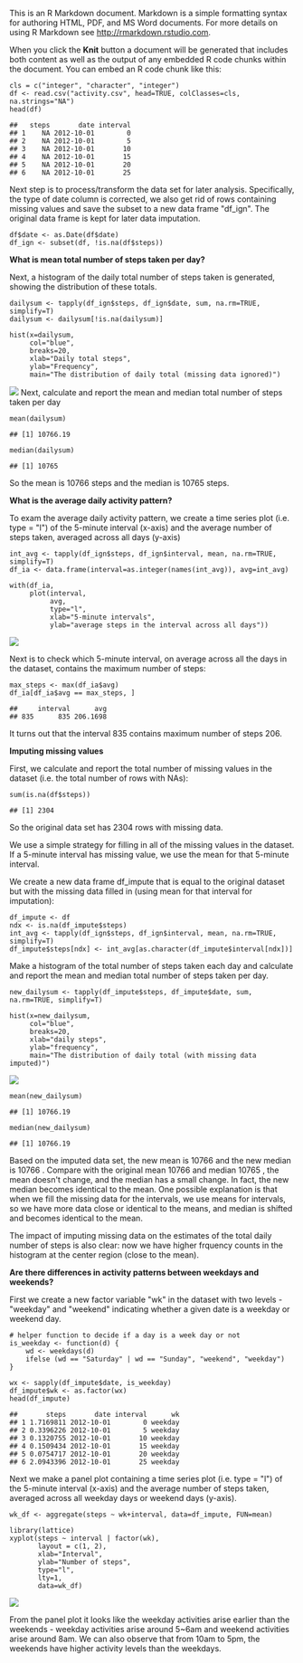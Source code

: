 This is an R Markdown document. Markdown is a simple formatting syntax
for authoring HTML, PDF, and MS Word documents. For more details on
using R Markdown see <http://rmarkdown.rstudio.com>.

When you click the **Knit** button a document will be generated that
includes both content as well as the output of any embedded R code
chunks within the document. You can embed an R code chunk like this:

    cls = c("integer", "character", "integer")
    df <- read.csv("activity.csv", head=TRUE, colClasses=cls, na.strings="NA")
    head(df)

    ##   steps       date interval
    ## 1    NA 2012-10-01        0
    ## 2    NA 2012-10-01        5
    ## 3    NA 2012-10-01       10
    ## 4    NA 2012-10-01       15
    ## 5    NA 2012-10-01       20
    ## 6    NA 2012-10-01       25

Next step is to process/transform the data set for later analysis.
Specifically, the type of date column is corrected, we also get rid of
rows containing missing values and save the subset to a new data frame
"df\_ign". The original data frame is kept for later data imputation.

    df$date <- as.Date(df$date)
    df_ign <- subset(df, !is.na(df$steps))

**What is mean total number of steps taken per day?**

Next, a histogram of the daily total number of steps taken is generated,
showing the distribution of these totals.

    dailysum <- tapply(df_ign$steps, df_ign$date, sum, na.rm=TRUE, simplify=T)
    dailysum <- dailysum[!is.na(dailysum)]

    hist(x=dailysum,
         col="blue",
         breaks=20,
         xlab="Daily total steps",
         ylab="Frequency",
         main="The distribution of daily total (missing data ignored)")

![](Final_files/figure-markdown_strict/unnamed-chunk-3-1.png) Next,
calculate and report the mean and median total number of steps taken per
day

    mean(dailysum)

    ## [1] 10766.19

    median(dailysum)

    ## [1] 10765

So the mean is 10766 steps and the median is 10765 steps.

**What is the average daily activity pattern?**

To exam the average daily activity pattern, we create a time series plot
(i.e. type = "l") of the 5-minute interval (x-axis) and the average
number of steps taken, averaged across all days (y-axis)

    int_avg <- tapply(df_ign$steps, df_ign$interval, mean, na.rm=TRUE, simplify=T)
    df_ia <- data.frame(interval=as.integer(names(int_avg)), avg=int_avg)

    with(df_ia,
         plot(interval,
              avg,
              type="l",
              xlab="5-minute intervals",
              ylab="average steps in the interval across all days"))

![](Final_files/figure-markdown_strict/unnamed-chunk-6-1.png)

Next is to check which 5-minute interval, on average across all the days
in the dataset, contains the maximum number of steps:

    max_steps <- max(df_ia$avg)
    df_ia[df_ia$avg == max_steps, ]

    ##     interval      avg
    ## 835      835 206.1698

It turns out that the interval 835 contains maximum number of steps 206.

**Imputing missing values**

First, we calculate and report the total number of missing values in the
dataset (i.e. the total number of rows with NAs):

    sum(is.na(df$steps))

    ## [1] 2304

So the original data set has 2304 rows with missing data.

We use a simple strategy for filling in all of the missing values in the
dataset. If a 5-minute interval has missing value, we use the mean for
that 5-minute interval.

We create a new data frame df\_impute that is equal to the original
dataset but with the missing data filled in (using mean for that
interval for imputation):

    df_impute <- df
    ndx <- is.na(df_impute$steps)
    int_avg <- tapply(df_ign$steps, df_ign$interval, mean, na.rm=TRUE, simplify=T)
    df_impute$steps[ndx] <- int_avg[as.character(df_impute$interval[ndx])]

Make a histogram of the total number of steps taken each day and
calculate and report the mean and median total number of steps taken per
day.

    new_dailysum <- tapply(df_impute$steps, df_impute$date, sum, na.rm=TRUE, simplify=T)

    hist(x=new_dailysum,
         col="blue",
         breaks=20,
         xlab="daily steps",
         ylab="frequency",
         main="The distribution of daily total (with missing data imputed)")

![](Final_files/figure-markdown_strict/unnamed-chunk-10-1.png)

    mean(new_dailysum)

    ## [1] 10766.19

    median(new_dailysum)

    ## [1] 10766.19

Based on the imputed data set, the new mean is 10766 and the new median
is 10766 . Compare with the original mean 10766 and median 10765 , the
mean doesn't change, and the median has a small change. In fact, the new
median becomes identical to the mean. One possible explanation is that
when we fill the missing data for the intervals, we use means for
intervals, so we have more data close or identical to the means, and
median is shifted and becomes identical to the mean.

The impact of imputing missing data on the estimates of the total daily
number of steps is also clear: now we have higher frquency counts in the
histogram at the center region (close to the mean).

**Are there differences in activity patterns between weekdays and
weekends?**

First we create a new factor variable "wk" in the dataset with two
levels - "weekday" and "weekend" indicating whether a given date is a
weekday or weekend day.

    # helper function to decide if a day is a week day or not
    is_weekday <- function(d) {
        wd <- weekdays(d)
        ifelse (wd == "Saturday" | wd == "Sunday", "weekend", "weekday")
    }

    wx <- sapply(df_impute$date, is_weekday)
    df_impute$wk <- as.factor(wx)
    head(df_impute)

    ##       steps       date interval      wk
    ## 1 1.7169811 2012-10-01        0 weekday
    ## 2 0.3396226 2012-10-01        5 weekday
    ## 3 0.1320755 2012-10-01       10 weekday
    ## 4 0.1509434 2012-10-01       15 weekday
    ## 5 0.0754717 2012-10-01       20 weekday
    ## 6 2.0943396 2012-10-01       25 weekday

Next we make a panel plot containing a time series plot (i.e. type =
"l") of the 5-minute interval (x-axis) and the average number of steps
taken, averaged across all weekday days or weekend days (y-axis).

    wk_df <- aggregate(steps ~ wk+interval, data=df_impute, FUN=mean)

    library(lattice)
    xyplot(steps ~ interval | factor(wk),
           layout = c(1, 2),
           xlab="Interval",
           ylab="Number of steps",
           type="l",
           lty=1,
           data=wk_df)

![](Final_files/figure-markdown_strict/unnamed-chunk-14-1.png)

From the panel plot it looks like the weekday activities arise earlier
than the weekends - weekday activities arise around 5~6am and weekend
activities arise around 8am. We can also observe that from 10am to 5pm,
the weekends have higher activity levels than the weekdays.
